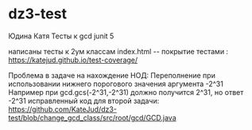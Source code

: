 # dz3-test
Юдина Катя
Тесты к gcd junit 5


написаны тесты к 2ум классам
index.html -- покрытие тестами : https://katejud.github.io/test-coverage/

Проблема в задаче на нахождение НОД:
Переполнение при использовании нижнего порогового значения аргумента -2^31
Например при gcd.gcs(-2^31,-2^31) должно получится 2^31, но ответ -2^31
исправленный код для второй задачи: https://github.com/KateJud/dz3-test/blob/change_gcd_class/src/root/gcd/GCD.java
